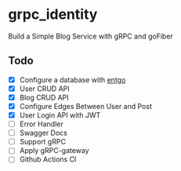 # grpc_identity

Build a Simple Blog Service with gRPC and goFiber

## Todo
- [X] Configure a database with [entgo](https://entgo.io/)
- [X] User CRUD API
- [X] Blog CRUD API
- [X] Configure Edges Between User and Post
- [X] User Login API with JWT
- [ ] Error Handler
- [ ] Swagger Docs
- [ ] Support gRPC
- [ ] Apply gRPC-gateway
- [ ] Github Actions CI
